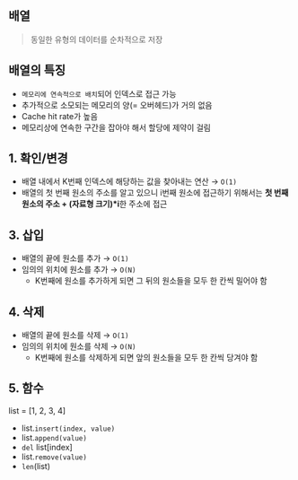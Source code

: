 ## 배열

> 동일한 유형의 데이터를 순차적으로 저장

## 배열의 특징

* ```메모리에 연속적으로 배치```되어 인덱스로 접근 가능
* 추가적으로 소모되는 메모리의 양(= 오버헤드)가 거의 없음
* Cache hit rate가 높음
* 메모리상에 연속한 구간을 잡아야 해서 할당에 제약이 걸림

## 1. 확인/변경

* 배열 내에서 K번째 인덱스에 해당하는 값을 찾아내는 연산 → ```O(1)```
* 배열의 첫 번째 원소의 주소를 알고 있으니 i번째 원소에 접근하기 위해서는 **첫 번째 원소의 주소 + (자료형 크기)*i**한 주소에 접근

## 3. 삽입 

* 배열의 끝에 원소를 추가 → ```O(1)```
* 임의의 위치에 원소를 추가  → ```O(N)```
  * K번째에 원소를 추가하게 되면 그 뒤의 원소들을 모두 한 칸씩 밀어야 함 

## 4. 삭제

* 배열의 끝에 원소를 삭제 → ```O(1)```
* 임의의 위치에 원소를 삭제  → ```O(N)```
  * K번째에 원소를 삭제하게 되면 앞의 원소들을 모두 한 칸씩 당겨야 함

## 5. 함수

list = [1, 2, 3, 4]

* list.```insert(index, value)```
* list.```append(value)```
* ```del``` list[index]
* list.```remove(value)```
* ```len```(list)
